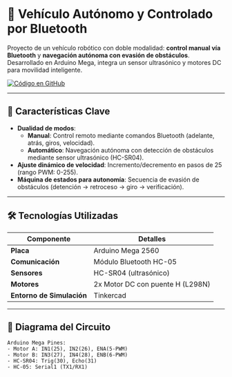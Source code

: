 # 🚗 Vehículo Autónomo y Controlado por Bluetooth

Proyecto de un vehículo robótico con doble modalidad: **control manual vía Bluetooth** y **navegación autónoma con evasión de obstáculos**. Desarrollado en Arduino Mega, integra un sensor ultrasónico y motores DC para movilidad inteligente.

[![Código en GitHub](https://img.shields.io/badge/Repositorio-GitHub-blue?logo=github)](https://github.com/tu-usuario/nombre-repositorio)

---

## 🔑 Características Clave
- **Dualidad de modos**:  
  - **Manual**: Control remoto mediante comandos Bluetooth (adelante, atrás, giros, velocidad).  
  - **Automático**: Navegación autónoma con detección de obstáculos mediante sensor ultrasónico (HC-SR04).  
- **Ajuste dinámico de velocidad**: Incremento/decremento en pasos de 25 (rango PWM: 0-255).  
- **Máquina de estados para autonomía**: Secuencia de evasión de obstáculos (detención → retroceso → giro → verificación).  

---

## 🛠️ Tecnologías Utilizadas
| Componente              | Detalles                         |
|-------------------------|----------------------------------|
| **Placa**               | Arduino Mega 2560                |
| **Comunicación**        | Módulo Bluetooth HC-05           |
| **Sensores**            | HC-SR04 (ultrasónico)            |
| **Motores**             | 2x Motor DC con puente H (L298N) |
| **Entorno de Simulación**| Tinkercad                       |

---

## 📐 Diagrama del Circuito
```plaintext
Arduino Mega Pines:
- Motor A: IN1(25), IN2(26), ENA(5-PWM)
- Motor B: IN3(27), IN4(28), ENB(6-PWM)
- HC-SR04: Trig(30), Echo(31)
- HC-05: Serial1 (TX1/RX1)
